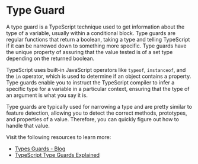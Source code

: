 # Type Guard

A type guard is a TypeScript technique used to get information about the type of a variable, usually within a conditional block. Type guards are regular functions that return a boolean, taking a type and telling TypeScript if it can be narrowed down to something more specific. Type guards have the unique property of assuring that the value tested is of a set type depending on the returned boolean.

TypeScript uses built-in JavaScript operators like `typeof`, `instanceof`, and the `in` operator, which is used to determine if an object contains a property. Type guards enable you to instruct the TypeScript compiler to infer a specific type for a variable in a particular context, ensuring that the type of an argument is what you say it is.

Type guards are typically used for narrowing a type and are pretty similar to feature detection, allowing you to detect the correct methods, prototypes, and properties of a value. Therefore, you can quickly figure out how to handle that value.

Visit the following resources to learn more:

- [Types Guards - Blog](https://blog.logrocket.com/how-to-use-type-guards-typescript/)
- [TypeScript Type Guards Explained](https://www.youtube.com/watch?v=feeeitmtdwg)